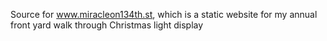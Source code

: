Source for www.miracleon134th.st, which is a static website for my annual front yard walk through Christmas light display
